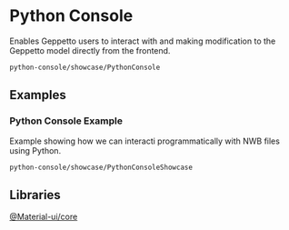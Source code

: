 # Python Console

Enables Geppetto users to interact with and making modification to the Geppetto model directly from the frontend.

```element
python-console/showcase/PythonConsole
```

## Examples

### Python Console Example

Example showing how we can interacti programmatically with NWB files using Python.

```
python-console/showcase/PythonConsoleShowcase
```

## Libraries

[@Material-ui/core](https://www.npmjs.com/package/@material-ui/core)

